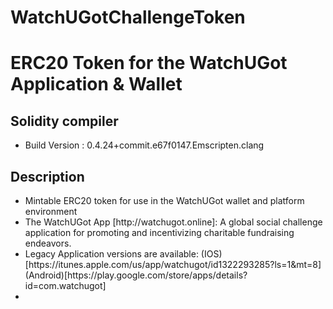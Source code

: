 # WatchUGotChallengeToken
<h1>ERC20 Token for the WatchUGot Application & Wallet</h1>
<h2>Solidity compiler</h2>
<ul>
  <li>Build Version : 0.4.24+commit.e67f0147.Emscripten.clang</li>
</ul>
<h2>Description</h2>
<ul>
  <li>Mintable ERC20 token for use in the WatchUGot wallet and platform environment</li>
  <li>The WatchUGot App [http://watchugot.online]: A global social challenge application for promoting and incentivizing charitable fundraising endeavors.</li>
  <li>Legacy Application versions are available: (IOS)[https://itunes.apple.com/us/app/watchugot/id1322293285?ls=1&mt=8] (Android)[https://play.google.com/store/apps/details?id=com.watchugot]<li></ul>
